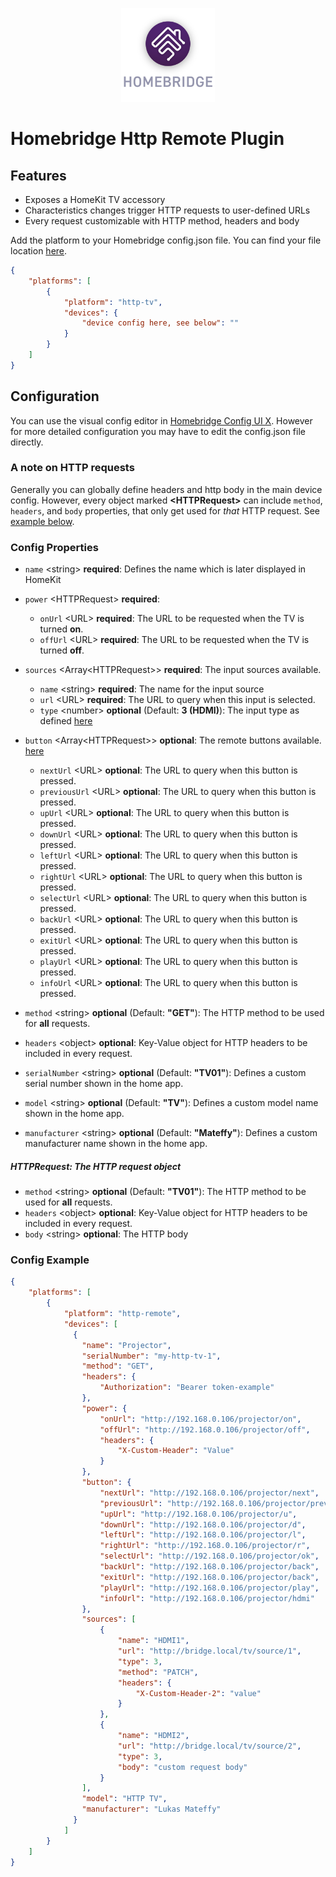 
<p align="center">

<img src="https://github.com/homebridge/branding/raw/master/logos/homebridge-wordmark-logo-vertical.png" width="150">

</p>


# Homebridge Http Remote Plugin
## Features

- Exposes a HomeKit TV accessory
- Characteristics changes trigger HTTP requests to user-defined URLs
- Every request customizable with HTTP method, headers and body

Add the platform to your Homebridge config.json file. You can find your file location [here](https://github.com/homebridge/homebridge/wiki).
```json
{
    "platforms": [
        {
            "platform": "http-tv",
            "devices": {
                "device config here, see below": ""
            }
        }
    ]
}
```
## Configuration
You can use the visual config editor in [Homebridge Config UI X](https://github.com/oznu/homebridge-config-ui-x). However for more detailed configuration you may have to edit the config.json file directly. 

### A note on HTTP requests
Generally you can globally define headers and http body in the main device config. However, every object marked **\<HTTPRequest\>** can include `method`, `headers`, and `body` properties, that only get used for *that* HTTP request. See [example below](#config-example).

### Config Properties
- `name` \<string\> **required**: Defines the name which is later displayed in HomeKit

- `power` \<HTTPRequest\> **required**:
    - `onUrl` \<URL\> **required**: The URL to be requested when the TV is turned **on**.
    - `offUrl` \<URL\> **required**: The URL to be requested when the TV is turned **off**.

- `sources` \<Array\<HTTPRequest\>\> **required**: The input sources available.
    - `name` \<string\> **required**: The name for the input source
    - `url` \<URL\> **required**: The URL to query when this input is selected.
    - `type` \<number\> **optional** \(Default: **3 (HDMI)**\): The input type as defined [here](https://developers.homebridge.io/#/characteristic/InputSourceType)

- `button` \<Array\<HTTPRequest\>\> **optional**: The remote buttons available. [here](https://developers.homebridge.io/#/characteristic/RemoteKey)
    - `nextUrl` \<URL\> **optional**: The URL to query when this button is pressed.
    - `previousUrl` \<URL\> **optional**: The URL to query when this button is pressed.
    - `upUrl` \<URL\> **optional**: The URL to query when this button is pressed.
    - `downUrl` \<URL\> **optional**: The URL to query when this button is pressed.
    - `leftUrl` \<URL\> **optional**: The URL to query when this button is pressed.
    - `rightUrl` \<URL\> **optional**: The URL to query when this button is pressed.
    - `selectUrl` \<URL\> **optional**: The URL to query when this button is pressed.
    - `backUrl` \<URL\> **optional**: The URL to query when this button is pressed.
    - `exitUrl` \<URL\> **optional**: The URL to query when this button is pressed.
    - `playUrl` \<URL\> **optional**: The URL to query when this button is pressed.
    - `infoUrl` \<URL\> **optional**: The URL to query when this button is pressed.

- `method` \<string\> **optional** \(Default: **"GET"**\): The HTTP method to be used for **all** requests.
- `headers` \<object\> **optional**: Key-Value object for HTTP headers to be included in every request.

- `serialNumber` \<string\> **optional** \(Default: **"TV01"**\): Defines a custom serial number shown in the home app.


- `model` \<string\> **optional** \(Default: **"TV"**\): Defines a custom model name shown in the home app.
- `manufacturer` \<string\> **optional** \(Default: **"Mateffy"**\): Defines a custom manufacturer name shown in the home app.

##### HTTPRequest: The HTTP request object
- `method` \<string\> **optional** \(Default: **"TV01"**\): The HTTP method to be used for **all** requests.
- `headers` \<object\> **optional**: Key-Value object for HTTP headers to be included in every request.
- `body` \<string\> **optional**: The HTTP body

### Config Example
```json
{
    "platforms": [
        {
            "platform": "http-remote",
            "devices": [
              {
                "name": "Projector",
                "serialNumber": "my-http-tv-1",
                "method": "GET",
                "headers": {
                    "Authorization": "Bearer token-example"
                },
                "power": {
                    "onUrl": "http://192.168.0.106/projector/on",
                    "offUrl": "http://192.168.0.106/projector/off",
                    "headers": {
                        "X-Custom-Header": "Value"
                    }
                },
                "button": {
                    "nextUrl": "http://192.168.0.106/projector/next",
                    "previousUrl": "http://192.168.0.106/projector/prev",
                    "upUrl": "http://192.168.0.106/projector/u",
                    "downUrl": "http://192.168.0.106/projector/d",
                    "leftUrl": "http://192.168.0.106/projector/l",
                    "rightUrl": "http://192.168.0.106/projector/r",
                    "selectUrl": "http://192.168.0.106/projector/ok",
                    "backUrl": "http://192.168.0.106/projector/back",
                    "exitUrl": "http://192.168.0.106/projector/back",
                    "playUrl": "http://192.168.0.106/projector/play",
                    "infoUrl": "http://192.168.0.106/projector/hdmi"
                },
                "sources": [
                    {
                        "name": "HDMI1",
                        "url": "http://bridge.local/tv/source/1",
                        "type": 3,
                        "method": "PATCH",
                        "headers": {
                            "X-Custom-Header-2": "value"
                        }
                    },
                    {
                        "name": "HDMI2",
                        "url": "http://bridge.local/tv/source/2",
                        "type": 3,
                        "body": "custom request body"
                    }
                ],
                "model": "HTTP TV",
                "manufacturer": "Lukas Mateffy"
              }
            ]
        }
    ]
}
```
